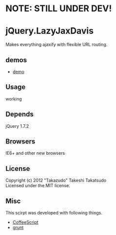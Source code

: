 # NOTE: STILL UNDER DEV!

# jQuery.LazyJaxDavis

Makes everything ajaxify with flexible URL routing.

## demos

* [demo](http://takazudo.github.com/jQuery.LazyJaxDavis/doc/)

## Usage

working

## Depends

jQuery 1.7.2

## Browsers

IE6+ and other new browsers

## License

Copyright (c) 2012 "Takazudo" Takeshi Takatsudo  
Licensed under the MIT license.

## Misc

This scirpt was developed with following things.  

 * [CoffeeScript][coffeescript]
 * [grunt][grunt]

[coffeescript]: http://coffeescript.org/ "CoffeeScript"
[grunt]: https://github.com/cowboy/grunt "grunt"

